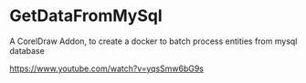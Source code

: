 # GetDataFromMySql

A CorelDraw Addon, to create a docker to batch process entities from mysql database

https://www.youtube.com/watch?v=yqsSmw6bG9s
